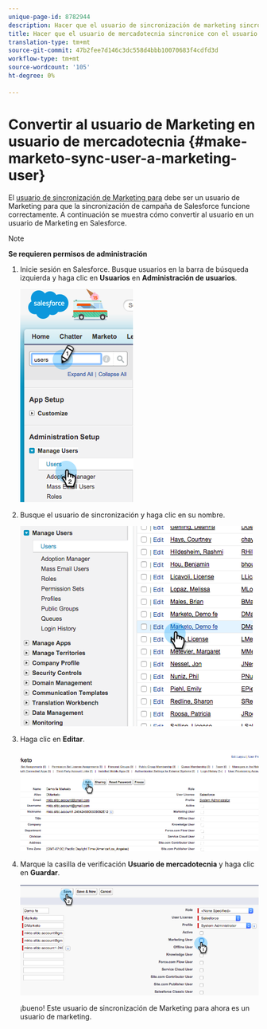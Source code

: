 ```yaml
---
unique-page-id: 8782944
description: Hacer que el usuario de sincronización de marketing sincronice con el mercado - Documentos de marketing - Documentación del producto
title: Hacer que el usuario de mercadotecnia sincronice con el usuario
translation-type: tm+mt
source-git-commit: 47b2fee7d146c3dc558d4bbb10070683f4cdfd3d
workflow-type: tm+mt
source-wordcount: '105'
ht-degree: 0%

---
```



# Convertir al usuario de Marketing en usuario de mercadotecnia {#make-marketo-sync-user-a-marketing-user}

El [usuario de sincronización de Marketing para](../../../../../../product-docs/crm-sync/salesforce-sync/setup/enterprise-unlimited-edition/step-2-of-3-create-a-salesforce-user-for-marketo-enterprise-unlimited.md) debe ser un usuario de Marketing para que la sincronización de campaña de Salesforce funcione correctamente. A continuación se muestra cómo convertir al usuario en un usuario de Marketing en Salesforce.

>[!NOTE]
>
>**Se requieren permisos de administración**

1. Inicie sesión en Salesforce. Busque usuarios en la barra de búsqueda izquierda y haga clic en **Usuarios** en **Administración de usuarios**.

   ![](assets/image2015-7-8-14-3a25-3a49.png)

1. Busque el usuario de sincronización y haga clic en su nombre.

   ![](assets/image2015-7-8-14-3a27-3a32.png)

1. Haga clic en **Editar**.

   ![](assets/image2015-7-8-14-3a29-3a7.png)

1. Marque la casilla de verificación **Usuario de mercadotecnia** y haga clic en **Guardar**.

   ![](assets/image2015-7-8-14-3a30-3a16.png)

   ¡bueno! Este usuario de sincronización de Marketing para ahora es un usuario de marketing.

